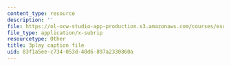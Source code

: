 ```yaml
---
content_type: resource
description: ''
file: https://ol-ocw-studio-app-production.s3.amazonaws.com/courses/esd-051j-engineering-innovation-and-design-fall-2012/83f1a5eec734053d40d6897a2330860a_ET15GHDbbeA.srt
file_type: application/x-subrip
resourcetype: Other
title: 3play caption file
uid: 83f1a5ee-c734-053d-40d6-897a2330860a
---
```


